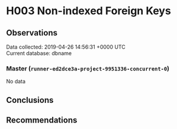 # H003 Non-indexed Foreign Keys #

## Observations ##
Data collected: 2019-04-26 14:56:31 +0000 UTC  
Current database: dbname  

### Master (`runner-ed2dce3a-project-9951336-concurrent-0`) ###


No data


## Conclusions ##


## Recommendations ##

